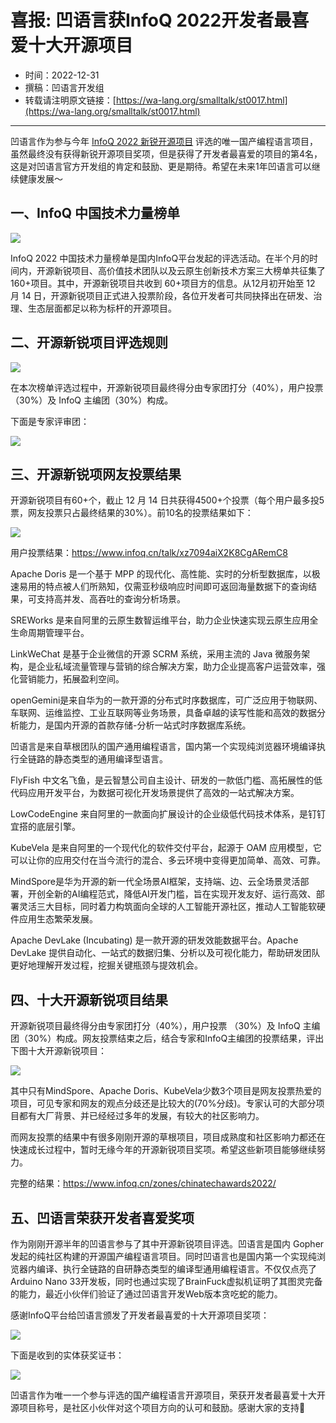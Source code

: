 # 喜报: 凹语言获InfoQ 2022开发者最喜爱十大开源项目

- 时间：2022-12-31
- 撰稿：凹语言开发组
- 转载请注明原文链接：[https://wa-lang.org/smalltalk/st0017.html](https://wa-lang.org/smalltalk/st0017.html)

---

凹语言作为参与今年 [InfoQ 2022 新锐开源项目](https://www.infoq.cn/talk/xz7094aiX2K8CgARemC8) 评选的唯一国产编程语言项目，虽然最终没有获得新锐开源项目奖项，但是获得了开发者最喜爱的项目的第4名，这是对凹语言官方开发组的肯定和鼓励、更是期待。希望在未来1年凹语言可以继续健康发展～

## 一、InfoQ 中国技术力量榜单

![](/st0017-01.jpg)

InfoQ 2022 中国技术力量榜单是国内InfoQ平台发起的评选活动。在半个月的时间内，开源新锐项目、高价值技术团队以及云原生创新技术方案三大榜单共征集了 160+项目。其中，开源新锐项目共收到 60+项目方的信息。从12月初开始至 12 月 14 日，开源新锐项目正式进入投票阶段，各位开发者可共同抉择出在研发、治理、生态层面都足以称为标杆的开源项目。

## 二、开源新锐项目评选规则

![](/st0017-02.jpg)

在本次榜单评选过程中，开源新锐项目最终得分由专家团打分（40%），用户投票 （30%）及 InfoQ 主编团（30%）构成。

下面是专家评审团：

![](/st0017-03.jpg)


## 三、开源新锐项网友投票结果

开源新锐项目有60+个，截止 12 月 14 日共获得4500+个投票（每个用户最多投5票，网友投票只占最终结果的30%）。前10名的投票结果如下：

![](/st0017-04.jpg)

用户投票结果：https://www.infoq.cn/talk/xz7094aiX2K8CgARemC8

Apache Doris 是一个基于 MPP 的现代化、高性能、实时的分析型数据库，以极速易用的特点被人们所熟知，仅需亚秒级响应时间即可返回海量数据下的查询结果，可支持高并发、高吞吐的查询分析场景。

SREWorks 是来自阿里的云原生数智运维平台，助力企业快速实现云原生应用全生命周期管理平台。

LinkWeChat 是基于企业微信的开源 SCRM 系统，采用主流的 Java 微服务架构，是企业私域流量管理与营销的综合解决方案，助力企业提高客户运营效率，强化营销能力，拓展盈利空间。

openGemini是来自华为的一款开源的分布式时序数据库，可广泛应用于物联网、车联网、运维监控、工业互联网等业务场景，具备卓越的读写性能和高效的数据分析能力，是国内开源的首款存储-分析一站式时序数据库系统。

凹语言是来自草根团队的国产通用编程语言，国内第一个实现纯浏览器环境编译执行全链路的静态类型的通用编译型语言。

FlyFish 中文名飞鱼，是云智慧公司自主设计、研发的一款低门槛、高拓展性的低代码应用开发平台，为数据可视化开发场景提供了高效的一站式解决方案。

LowCodeEngine 来自阿里的一款面向扩展设计的企业级低代码技术体系，是钉钉宜搭的底层引擎。

KubeVela 是来自阿里的一个现代化的软件交付平台，起源于 OAM 应用模型，它可以让你的应用交付在当今流行的混合、多云环境中变得更加简单、高效、可靠。

MindSpore是华为开源的新一代全场景AI框架，支持端、边、云全场景灵活部署，开创全新的AI编程范式，降低AI开发门槛，旨在实现开发友好、运行高效、部署灵活三大目标，同时着力构筑面向全球的人工智能开源社区，推动人工智能软硬件应用生态繁荣发展。

Apache DevLake (Incubating) 是一款开源的研发效能数据平台。Apache DevLake 提供自动化、一站式的数据归集、分析以及可视化能力，帮助研发团队更好地理解开发过程，挖掘关键瓶颈与提效机会。

## 四、十大开源新锐项目结果

开源新锐项目最终得分由专家团打分（40%），用户投票 （30%）及 InfoQ 主编团（30%）构成。网友投票结束之后，结合专家和InfoQ主编团的投票结果，评出下图十大开源新锐项目：

![](/st0017-05.jpg)

其中只有MindSpore、Apache Doris、KubeVela少数3个项目是网友投票热爱的项目，可见专家和网友的观点分歧还是比较大的(70%分歧)。专家认可的大部分项目都有大厂背景、并已经经过多年的发展，有较大的社区影响力。

而网友投票的结果中有很多刚刚开源的草根项目，项目成熟度和社区影响力都还在快速成长过程中，暂时无缘今年的开源新锐项目奖项。希望这些新项目能够继续努力。

完整的结果：https://www.infoq.cn/zones/chinatechawards2022/

## 五、凹语言荣获开发者喜爱奖项

作为刚刚开源半年的凹语言参与了其中开源新锐项目评选。凹语言是国内 Gopher 发起的纯社区构建的开源国产编程语言项目。同时凹语言也是国内第一个实现纯浏览器内编译、执行全链路的自研静态类型的编译型通用编程语言。不仅仅点亮了Arduino Nano 33开发板，同时也通过实现了BrainFuck虚拟机证明了其图灵完备的能力，最近小伙伴们验证了通过凹语言开发Web版本贪吃蛇的能力。

感谢InfoQ平台给凹语言颁发了开发者最喜爱的十大开源项目奖项：

![](/st0017-06.jpg)

下面是收到的实体获奖证书：

![](/st0017-07.jpg)

凹语言作为唯一一个参与评选的国产编程语言开源项目，荣获开发者最喜爱十大开源项目称号，是社区小伙伴对这个项目方向的认可和鼓励。感谢大家的支持🙏
